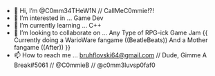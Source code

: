 - 👋 Hi, I’m @C0mm34THeW1N // CallMeC0mmie!?!
- 👀 I’m interested in ... Game Dev 
- 🌱 I’m currently learning ... C++ 
- 💞️ I’m looking to collaborate on ... Any Type of RPG-ick Game Jam {{ Currently doing a WarioWare fangame ((BeatleBeats)) And a Mother fangame ((After)) }}
- 📫 How to reach me ... bruhflovski64@gmail.com // Dude, Gimme A Break#5061 // @C0mmieB // @c0mm3luvsp0faf0 

<!---
C0mm34THeW1N/C0mm34THeW1N is a ✨ special ✨ repository because its `README.md` (this file) appears on your GitHub profile.
You can click the Preview link to take a look at your changes.
--->
